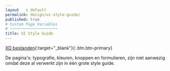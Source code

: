 ```yaml
---
layout   : default
permalink: design/ui-style-guide/
published: true
# Custom Page Variables
# ─────────────────────
title: UI Style Guide
---
```


[XD bestanden](https://xd.adobe.com/view/7248c441-7acd-4d0e-48b1-95fd2a36a023-0479/){:target="_blank"}{:.btn.btn-primary}

De pagina's: typografie, kleuren, knoppen en formulieren, zijn niet aanwezig omdat deze al verwerkt zijn in één grote style guide.
